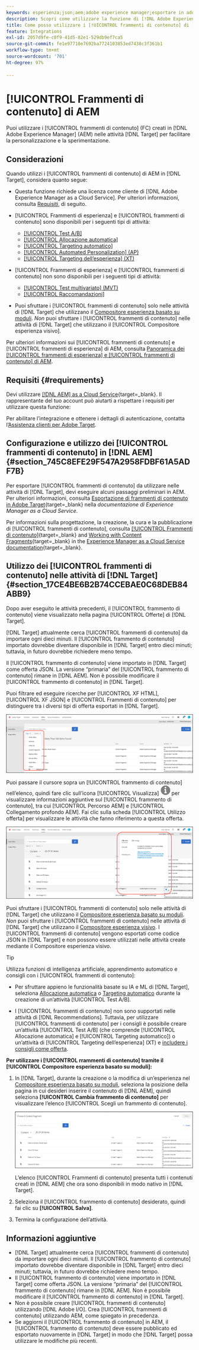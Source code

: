 ```yaml
---
keywords: esperienza;json;aem;adobe experience manager;esportare in adobe target;frammenti di contenuto;frammenti;CF;cf;headless;personalization;experiment;json;aem;adobe experience manager;export to adobe target;content fragments;fragments;CF;cf;headless;personalization;experiment
description: Scopri come utilizzare la funzione di [!DNL Adobe Experience Manager] [!UICONTROL Frammenti di contenuto] nelle attività di  [!DNL Adobe Target] .
title: Come posso utilizzare i [!UICONTROL frammenti di contenuto] di [!DNL Adobe Experience Manager] (AEM)?
feature: Integrations
exl-id: 2057d9fe-c0f9-41d5-82e1-529db9ef7ca5
source-git-commit: fe1e97710e7692ba7724103853ed7438c3f361b1
workflow-type: tm+mt
source-wordcount: '701'
ht-degree: 97%

---
```


# [!UICONTROL Frammenti di contenuto] di AEM

Puoi utilizzare i [!UICONTROL frammenti di contenuto] (FC) creati in [!DNL Adobe Experience Manager] (AEM) nelle attività [!DNL Target] per facilitare la personalizzazione e la sperimentazione.

## Considerazioni

Quando utilizzi i [!UICONTROL frammenti di contenuto] di AEM in [!DNL Target], considera quanto segue:

* Questa funzione richiede una licenza come cliente di [!DNL Adobe Experience Manager as a Cloud Service]. Per ulteriori informazioni, consulta [Requisiti](#section_AE6F0971E1574B3AA324003599B96E5A), di seguito.
* [!UICONTROL Frammenti di esperienza] e [!UICONTROL frammenti di contenuto] sono disponibili per i seguenti tipi di attività:

   * [[!UICONTROL Test A/B]](/help/main/c-activities/t-test-ab/test-ab.md)
   * [[!UICONTROL Allocazione automatica]](/help/main/c-activities/automated-traffic-allocation/automated-traffic-allocation.md)
   * [[!UICONTROL Targeting automatico]](/help/main/c-activities/auto-target/auto-target-to-optimize.md)
   * [[!UICONTROL Automated Personalization] (AP)](/help/main/c-activities/t-automated-personalization/automated-personalization.md)
   * [[!UICONTROL Targeting dell’esperienza] (XT)](/help/main/c-activities/t-experience-target/experience-target.md)

* [!UICONTROL Frammenti di esperienza] e [!UICONTROL frammenti di contenuto] non sono disponibili per i seguenti tipi di attività:

   * [[!UICONTROL Test multivariato] (MVT)](/help/main/c-activities/c-multivariate-testing/multivariate-testing.md)
   * [[!UICONTROL Raccomandazioni]](/help/main/c-recommendations/recommendations.md)

* Puoi sfruttare i [!UICONTROL frammenti di contenuto] solo nelle attività di [!DNL Target] che utilizzano il [Compositore esperienza basato su moduli](/help/main/c-experiences/form-experience-composer.md). *Non* puoi sfruttare i [!UICONTROL frammenti di contenuto] nelle attività di [!DNL Target] che utilizzano il [!UICONTROL Compositore esperienza visivo].

Per ulteriori informazioni sui [!UICONTROL frammenti di contenuto] e [!UICONTROL frammenti di esperienza] di AEM, consulta [Panoramica dei [!UICONTROL frammenti di esperienza] e [!UICONTROL frammenti di contenuto] di AEM](/help/main/c-integrating-target-with-mac/aem/aem-experience-and-content-fragments.md).

## Requisiti {#requirements}

Devi utilizzare [[!DNL AEM] as a Cloud Service](https://experienceleague.adobe.com/docs/experience-manager-cloud-service.html){target=_blank}. Il rappresentante del tuo account può aiutarti a rispettare i requisiti per utilizzare questa funzione:

Per abilitare l’integrazione e ottenere i dettagli di autenticazione, contatta l’[Assistenza clienti per Adobe Target](/help/main/cmp-resources-and-contact-information.md#reference_ACA3391A00EF467B87930A450050077C).

## Configurazione e utilizzo dei [!UICONTROL frammenti di contenuto] in [!DNL AEM] {#section_745C8EFE29F547A2958FDBF61A5ADF7B}

Per esportare [!UICONTROL frammenti di contenuto] da utilizzare nelle attività di [!DNL Target], devi eseguire alcuni passaggi preliminari in AEM. Per ulteriori informazioni, consulta [Esportazione di frammenti di contenuto in Adobe Target](https://experienceleague.adobe.com/docs/experience-manager-cloud-service/content/sites/integrations/content-fragments-target.html?lang=it){target=_blank} nella *documentazione di Experience Manager as a Cloud Service*.

Per informazioni sulla progettazione, la creazione, la cura e la pubblicazione di [!UICONTROL frammenti di contenuto], consulta [[!UICONTROL Frammenti di contenuto]](https://experienceleague.adobe.com/docs/experience-manager-cloud-service/content/sites/authoring/fundamentals/content-fragments.html?lang=it){target=_blank} and [Working with Content Fragments](https://experienceleague.adobe.com/docs/experience-manager-cloud-service/content/sites/administering/content-fragments/content-fragments.html?lang=it){target=_blank} in the [Experience Manager as a Cloud Service documentation](https://experienceleague.adobe.com/docs/experience-manager-cloud-service/content/home.html?lang=it){target=_blank}.

## Utilizzo dei [!UICONTROL frammenti di contenuto] nelle attività di [!DNL Target] {#section_17CE4BE6B2B74CCEBAE0C68DEB84ABB9}

Dopo aver eseguito le attività precedenti, il [!UICONTROL frammento di contenuto] viene visualizzato nella pagina [!UICONTROL Offerte] di [!DNL Target].

[!DNL Target] attualmente cerca [!UICONTROL frammenti di contenuto] da importare ogni dieci minuti. Il [!UICONTROL frammento di contenuto] importato dovrebbe diventare disponibile in [!DNL Target] entro dieci minuti; tuttavia, in futuro dovrebbe richiedere meno tempo.

Il [!UICONTROL frammento di contenuto] viene importato in [!DNL Target] come offerta JSON. La versione “primaria” del [!UICONTROL frammento di contenuto] rimane in [!DNL AEM]. Non è possibile modificare il [!UICONTROL frammento di contenuto] in [!DNL Target].

Puoi filtrare ed eseguire ricerche per [!UICONTROL XF HTML], [!UICONTROL XF JSON] e [!UICONTROL Frammenti di contenuto] per distinguere tra i diversi tipi di offerta esportati in [!DNL Target].

![Filtrare per tipi di frammento di contenuto: HTML o JSON nell’interfaccia di Target](/help/main/c-integrating-target-with-mac/aem/assets/fragment-types.png)

Puoi passare il cursore sopra un [!UICONTROL frammento di contenuto] nell’elenco, quindi fare clic sull’icona [!UICONTROL Visualizza] ![Icona Info](/help/main/c-integrating-target-with-mac/aem/assets/icon-info.png) per visualizzare informazioni aggiuntive sul [!UICONTROL frammento di contenuto], tra cui [!UICONTROL Percorso AEM] e [!UICONTROL Collegamento profondo AEM]. Fai clic sulla scheda [!UICONTROL Utilizzo offerta] per visualizzare le attività che fanno riferimento a questa offerta.

![Finestra a comparsa con informazioni sul frammento di contenuto](/help/main/c-integrating-target-with-mac/aem/assets/cf-info-popup.png)

Puoi sfruttare i [!UICONTROL frammenti di contenuto] solo nelle attività di [!DNL Target] che utilizzano il [Compositore esperienza basato su moduli](/help/main/c-experiences/form-experience-composer.md). *Non* puoi sfruttare i [!UICONTROL frammenti di contenuto] nelle attività di [!DNL Target] che utilizzano il [Compositore esperienza visivo](/help/main/c-experiences/c-visual-experience-composer/visual-experience-composer.md). I [!UICONTROL frammenti di contenuto] vengono esportati come codice JSON in [!DNL Target] e non possono essere utilizzati nelle attività create mediante il Compositore esperienza visivo.

>[!TIP]
>
>Utilizza funzioni di intelligenza artificiale, apprendimento automatico e consigli con i [!UICONTROL frammenti di contenuto]:
>
>* Per sfruttare appieno le funzionalità basate su IA e ML di [!DNL Target], seleziona [Allocazione automatica](/help/main/c-activities/automated-traffic-allocation/automated-traffic-allocation.md#concept_A1407678796B4C569E94CBA8A9F7F5D4) o [Targeting automatico](/help/main/c-activities/auto-target/auto-target-to-optimize.md) durante la creazione di un’attività [!UICONTROL Test A/B].
>
>* I [!UICONTROL frammenti di contenuto] non sono supportati nelle attività di [!DNL Recommendations]. Tuttavia, per utilizzare [!UICONTROL frammenti di contenuto] per i consigli è possibile creare un’attività [!UICONTROL Test A/B] (che comprende [!UICONTROL Allocazione automatica] e [!UICONTROL Targeting automatico]) o un’attività di [!UICONTROL Targeting dell’esperienza] (XT) e [includere i consigli come offerta](/help/main/c-recommendations/recommendations-as-an-offer.md).

**Per utilizzare i [!UICONTROL rrammenti di contenuto] tramite il [!UICONTROL Compositore esperienza basato su moduli]:**

1. In [!DNL Target], durante la creazione o la modifica di un’esperienza nel [Compositore esperienza basato su moduli](/help/main/c-experiences/form-experience-composer.md#task_FAC842A6535045B68B4C1AD3E657E56E), seleziona la posizione della pagina in cui desideri inserire il contenuto di [!DNL AEM], quindi seleziona **[!UICONTROL Cambia frammento di contenuto]** per visualizzare l’elenco [!UICONTROL Scegli un frammento di contenuto].

   ![content_fragment_list image](/help/main/c-integrating-target-with-mac/aem/assets/choose-content-fragment.png)

   L’elenco [!UICONTROL Frammenti di contenuto] presenta tutti i contenuti creati in [!DNL AEM] che ora sono disponibili in modo nativo in [!DNL Target].

1. Seleziona il [!UICONTROL frammento di contenuto] desiderato, quindi fai clic su **[!UICONTROL Salva]**.
1. Termina la configurazione dell’attività.

## Informazioni aggiuntive

* [!DNL Target] attualmente cerca [!UICONTROL frammenti di contenuto] da importare ogni dieci minuti. Il [!UICONTROL frammento di contenuto] importato dovrebbe diventare disponibile in [!DNL Target] entro dieci minuti; tuttavia, in futuro dovrebbe richiedere meno tempo.
* Il [!UICONTROL frammento di contenuto] viene importato in [!DNL Target] come offerta JSON. La versione “primaria” del [!UICONTROL frammento di contenuto] rimane in [!DNL AEM]. Non è possibile modificare il [!UICONTROL frammento di contenuto] in [!DNL Target].
* Non è possibile creare [!UICONTROL frammenti di contenuto] utilizzando [!DNL Adobe I/O]. Crea [!UICONTROL frammenti di contenuto] utilizzando AEM, come spiegato in precedenza.
* Se aggiorni il [!UICONTROL frammento di contenuto] in AEM, il [!UICONTROL frammento di contenuto] deve essere pubblicato ed esportato nuovamente in [!DNL Target] in modo che [!DNL Target] possa utilizzare le modifiche più recenti.
